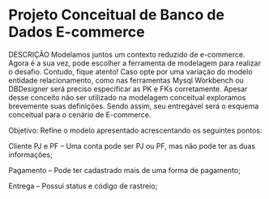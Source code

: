 # Projeto Conceitual de Banco de Dados E-commerce

DESCRIÇÃO
Modelamos juntos um contexto reduzido de e-commerce. Agora é a sua vez, pode escolher a ferramenta de modelagem para realizar o desafio.
Contudo, fique atento! Caso opte por uma variação do modelo entidade relacionamento, como nas ferramentas Mysql Workbench ou DBDesigner será preciso especificar as PK e FKs corretamente.
Apesar desse conceito não ser utilizado na modelagem conceitual exploramos brevemente suas definições. 
Sendo assim, seu entregável será o esquema conceitual para o cenário de E-commerce.

Objetivo:
Refine o modelo apresentado acrescentando os seguintes pontos:

Cliente PJ e PF – Uma conta pode ser PJ ou PF, mas não pode ter as duas informações;

Pagamento – Pode ter cadastrado mais de uma forma de pagamento;

Entrega – Possui status e código de rastreio;
